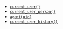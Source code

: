* [`current_user()`](https://familysearch.org/developers/docs/api/users/Current_User_resource)
* [`current_user_person()`](https://familysearch.org/developers/docs/api/tree/Current_Tree_Person_resource)
* [`agent(uid)`](https://familysearch.org/developers/docs/api/users/Agent_resource)
* [`current_user_history()`](https://familysearch.org/developers/docs/api/users/Current_User_History_resource)
